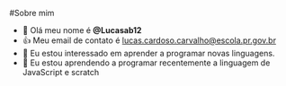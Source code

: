 #Sobre mim
- 👋 Olá meu nome é **@Lucasab12**
- :+1: Meu email de contato é lucas.cardoso.carvalho@escola.pr.gov.br
- 👀 Eu estou interessado em aprender a programar novas linguagens.
- 🌱 Eu estou aprendendo a programar recentemente a linguagem de JavaScript e scratch
